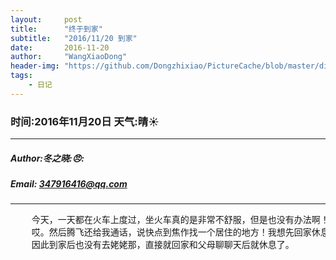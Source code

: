 ```yaml
---
layout:     post
title:      "终于到家"
subtitle:   "2016/11/20 到家"
date:       2016-11-20
author:     "WangXiaoDong"
header-img: "https://github.com/Dongzhixiao/PictureCache/blob/master/diaryPic/20161120.jpg?raw=true"
tags:
    - 日记
---
```


### 时间:2016年11月20日 天气:晴:sunny:
-----
#####   Author:冬之晓::angry::
#####   Email: 347916416@qq.com
----------

<pre>
    今天，一天都在火车上度过，坐火车真的是非常不舒服，但是也没有办法啊！终于晚上6点45到洛阳了，但是发现空气重度污染，
    哎。然后腾飞还给我通话，说快点到焦作找一个居住的地方！我想先回家休息两天再做打算。今天就先好好休息一下吧，
    因此到家后也没有去姥姥那，直接就回家和父母聊聊天后就休息了。
</pre>
